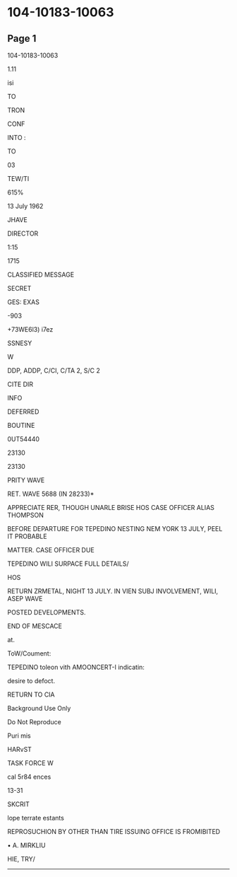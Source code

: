 # 104-10183-10063

## Page 1

104-10183-10063

1.11

isi

TO

TRON

CONF

INTO :

TO

03

TEW/TI

615%

13 July 1962

JHAVE

DIRECTOR

1:15

1715

CLASSIFIED MESSAGE

SECRET

GES: EXAS

-903

+73WE6l3) i7ez

SSNESY

W

DDP, ADDP, C/CI, C/TA 2, S/C 2

CITE DIR

INFO

DEFERRED

BOUTINE

0UT54440

23130

23130

PRITY WAVE

RET. WAVE 5688 (IN 28233)*

APPRECIATE RER, THOUGH UNARLE BRISE HOS CASE OFFICER ALIAS THOMPSON

BEFORE DEPARTURE FOR TEPEDINO NESTING NEM YORK 13 JULY, PEEL IT PROBABLE

MATTER. CASE OFFICER DUE

TEPEDINO WILI SURPACE FULL DETAILS/

HOS

RETURN ZRMETAL, NIGHT 13 JULY. IN VIEN SUBJ INVOLVEMENT, WILI, ASEP WAVE

POSTED DEVELOPMENTS.

END OF MESCACE

at.

ToW/Coument:

TEPEDINO toleon vith AMOONCERT-I indicatin:

desire to defoct.

RETURN TO CIA

Background Use Only

Do Not Reproduce

Puri mis

HARvST

TASK FORCE W

cal 5r84 ences

13-31

SKCRIT

lope terrate estants

REPROSUCHION BY OTHER THAN TIRE ISSUING OFFICE IS FROMIBITED

• A. MIRKLIU

HIE, TRY/

---

